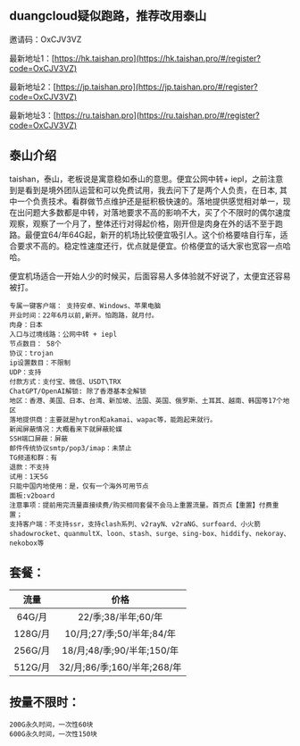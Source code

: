 ## duangcloud疑似跑路，推荐改用泰山

邀请码：OxCJV3VZ

最新地址1：[https://hk.taishan.pro](https://hk.taishan.pro/#/register?code=OxCJV3VZ)

最新地址2：[https://jp.taishan.pro](https://jp.taishan.pro/#/register?code=OxCJV3VZ)

最新地址3：[https://ru.taishan.pro](https://ru.taishan.pro/#/register?code=OxCJV3VZ)

## 泰山介绍
taishan，泰山，老板说是寓意稳如泰山的意思。便宜公网中转+ iepl，之前注意到是看到是境外团队运营和可以免费试用，我去问下了是两个人负责，在日本, 其中一个负责技术。看群做节点维护还是挺积极快速的。落地提供感觉相对单一，现在出问题大多数都是中转，对落地要求不高的影响不大，买了个不限时的偶尔速度观察，观察了一个月了，整体还行对得起价格，刚开但是肉身在外的话不至于跑路。最便宜64/年64G起，新开的机场比较便宜吸引人。这个价格要啥自行车，适合要求不高的。稳定性速度还行，优点就是便宜。价格便宜的话大家也宽容一点哈哈。

便宜机场适合一开始人少的时候买，后面容易人多体验就不好说了，太便宜还容易被打。

```
专属一键客户端： 支持安卓、Windows、苹果电脑
开业时间：22年6月以前,新开。怕跑路，就月付。
肉身：日本
入口与过境线路：公网中转 + iepl
节点数目： 58个
协议：trojan
ip设置数目：不限制
UDP：支持
付款方式：支付宝、微信、USDT\TRX
ChatGPT/OpenAI解锁: 除了香港基本全解锁
地区：香港、美国、日本、台湾、新加坡、法国、英国、俄罗斯、土耳其、越南、韩国等17个地区
落地提供商：主要就是hytron和akamai、wapac等，能跑起来就行。
新闻屏蔽情况：大概看来下就屏蔽轮媒
SSH端口屏蔽：屏蔽
邮件传统协议smtp/pop3/imap：未禁止
TG频道和群：有
退款：不支持
试用：1天5G
只能中国内地使用：是，仅有一个海外可用节点
面板:v2board
注意事项：提前用完流量直接续费/购买相同套餐不会马上重置流量。首页点【重置】付费重置；
支持客户端：不支持ssr，支持clash系列、v2rayN、v2raNG、surfoard、小火箭shadowrocket、quanmultX、loon、stash、surge、sing-box、hiddify、nekoray、nekobox等
```

## 套餐：
| 流量	| 价格|
|:----:|:----:|
|64G/月	| 22/季;38/半年;60/年|
|128G/月	|10/月;27/季;50/半年;84/年|
|256G/月	|18/月;48/季;90/半年;150/年|
|512G/月	|32/月;86/季;160/半年;268/年|

## 按量不限时：

```
200G永久时间，一次性60块
600G永久时间，一次性150块
```

 
